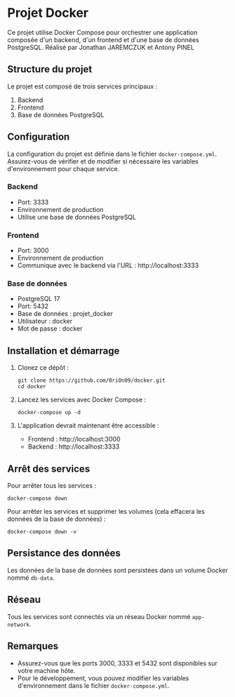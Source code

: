 # Projet Docker

Ce projet utilise Docker Compose pour orchestrer une application composée d'un backend, d'un frontend et d'une base de données PostgreSQL.
Réalisé par Jonathan JAREMCZUK et Antony PINEL

## Structure du projet

Le projet est composé de trois services principaux :

1. Backend
2. Frontend
3. Base de données PostgreSQL

## Configuration

La configuration du projet est définie dans le fichier `docker-compose.yml`. Assurez-vous de vérifier et de modifier si nécessaire les variables d'environnement pour chaque service.

### Backend

- Port: 3333
- Environnement de production
- Utilise une base de données PostgreSQL

### Frontend

- Port: 3000
- Environnement de production
- Communique avec le backend via l'URL : http://localhost:3333

### Base de données

- PostgreSQL 17
- Port: 5432
- Base de données : projet_docker
- Utilisateur : docker
- Mot de passe : docker

## Installation et démarrage

1. Clonez ce dépôt :
   ```
   git clone https://github.com/0ri0n09/docker.git
   cd docker
   ```

2. Lancez les services avec Docker Compose :
   ```
   docker-compose up -d
   ```

3. L'application devrait maintenant être accessible :
   - Frontend : http://localhost:3000
   - Backend : http://localhost:3333

## Arrêt des services

Pour arrêter tous les services :

```
docker-compose down
```

Pour arrêter les services et supprimer les volumes (cela effacera les données de la base de données) :

```
docker-compose down -v
```

## Persistance des données

Les données de la base de données sont persistées dans un volume Docker nommé `db-data`.

## Réseau

Tous les services sont connectés via un réseau Docker nommé `app-network`.

## Remarques

- Assurez-vous que les ports 3000, 3333 et 5432 sont disponibles sur votre machine hôte.
- Pour le développement, vous pouvez modifier les variables d'environnement dans le fichier `docker-compose.yml`.
